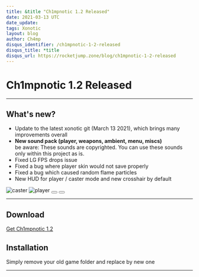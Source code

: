 ```yaml
---
title: &title "Ch1mpnotic 1.2 Released"
date: 2021-03-13 UTC
date_update:
tags: Xonotic
layout: blog
author: Ch4mp
disqus_identifier: /ch1mpnotic-1-2-released
disqus_title: *title
disqus_url: https://rocketjump.zone/blog/ch1mpnotic-1-2-released
---
```


<h1 class="w3-center">Ch1mpnotic 1.2 Released</h1>

<hr>

## What's new?

- Update to the latest xonotic git (March 13 2021), which brings many improvements overall
- **New sound pack (player, weapons, ambient, menu, miscs)**  
be aware: These sounds are copyrighted. You can use these sounds only within this project as is.  
- Fixed LG FPS drops issue
- Fixed a bug where player skin would not save properly
- Fixed a bug which caused random flame particles
- New HUD for player / caster mode and new crosshair by default

<div class="w3-display-container w3-margin-top">
  <img src="../../images/ch1mpnotic/1.jpg" class="w3-mobile mySlides w3-image w3-animate-opacity" alt="caster">
  <img src="../../images/ch1mpnotic/2.jpg" class="w3-mobile mySlides w3-image w3-animate-opacity" alt="player">

  <button class="w3-button w3-display-left w3-hide-small" onclick="plusDivs(-1)">
    <i class="fas fa-3x fa-arrow-left"></i>
  </button>
  <button class="w3-button w3-display-right w3-hide-small" onclick="plusDivs(1)">
    <i class="fas fa-3x fa-arrow-right"></i>
  </button>
</div>

<hr>

## Download
<a href="/ch1mpnotic">Get Ch1mpnotic 1.2</a>

## Installation
Simply remove your old game folder and replace by new one



<hr>
<script>

  var slideIndex = 1;
  showDivs(slideIndex);

  function plusDivs(n) {
    showDivs(slideIndex += n);
  }

  function showDivs(n) {
    var i;
    var x = document.getElementsByClassName("mySlides");
    if (n > x.length) {
      slideIndex = 1
    }
    if (n < 1) {
      slideIndex = x.length
    };
    for (i = 0; i < x.length; i++) {
      x[i].style.display = "none";
    }
    x[slideIndex - 1].style.display = "block";
  }
</script>
